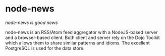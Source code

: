 node-news
=========

_node-news is good news_

node-news is an RSS/Atom feed aggregator with a NodeJS-based server and a browser-based client. Both client and server rely on the Dojo Toolkit which allows them to share similar patterns and idioms. The excellent PostgreSQL is used for the data store.
